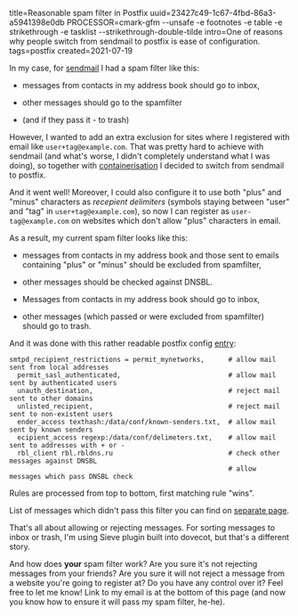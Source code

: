 title=Reasonable spam filter in Postfix
uuid=23427c49-1c67-4fbd-86a3-a5941398e0db
PROCESSOR=cmark-gfm --unsafe -e footnotes -e table -e strikethrough -e tasklist --strikethrough-double-tilde
intro=One of reasons why people switch from sendmail to postfix is ease of configuration.
tags=postfix
created=2021-07-19

In my case, for [sendmail][sm] I had a spam filter like this:

[sm]: whitelisting-emails-with-sendmail.html

* messages from contacts in my address book should go to inbox,  

* other messages should go to the spamfilter

* (and if they pass it - to trash)

However, I wanted to add an extra exclusion for sites where I registered with email like `user+tag@example.com`.
That was pretty hard to achieve with sendmail (and what's worse, I didn't completely understand what I was doing),
so together with [containerisation][cont] I decided to switch from sendmail to postfix.

[cont]: https://github.com/Lex-2008/containers

And it went well!
Moreover, I could also configure it to use both "plus" and "minus" characters as _recepient delimiters_
(symbols staying between "user" and "tag" in `user+tag@example.com`),
so now I can register as `user-tag@example.com` on websites which don't allow "plus" characters in email.

As a result, my current spam filter looks like this:

* messages from contacts in my address book and those sent to emails containing "plus" or "minus" should be excluded from spamfilter,

* other messages should be checked against DNSBL.

* Messages from contacts in my address book should go to inbox,  

* other messages (which passed or were excluded from spamfilter) should go to trash.

And it was done with this rather readable postfix config [entry][e]:

	smtpd_recipient_restrictions = permit_mynetworks,      # allow mail sent from local addresses
	  permit_sasl_authenticated,                           # allow mail sent by authenticated users
	  unauth_destination,                                  # reject mail sent to other domains
	  unlisted_recipient,                                  # reject mail sent to non-existent users
	  ender_access texthash:/data/conf/known-senders.txt,  # allow mail sent by known senders
	  ecipient_access regexp:/data/conf/delimeters.txt,    # allow mail sent to addresses with + or -
	  rbl_client rbl.rbldns.ru                             # check other messages against DNSBL
	                                                       # allow messages which pass DNSBL check

[e]: https://github.com/Lex-2008/containers/blob/master/postfix.cont/data/conf/main.cf#:~:text=smtpd_recipient_restrictions

Rules are processed from top to bottom, first matching rule "wins".

List of messages which didn't pass this filter you can find on [separate page][sp].

[sp]: spam-emails.html

That's all about allowing or rejecting messages.
For sorting messages to inbox or trash, I'm using Sieve plugin built into dovecot, but that's a different story.

And how does **your** spam filter work?
Are you sure it's not rejecting messages from your friends?
Are you sure it will not reject a message from a website you're going to register at?
Do you have any control over it?
Feel free to let me know!
Link to my email is at the bottom of this page
(and now you know how to ensure it will pass my spam filter, he-he).
